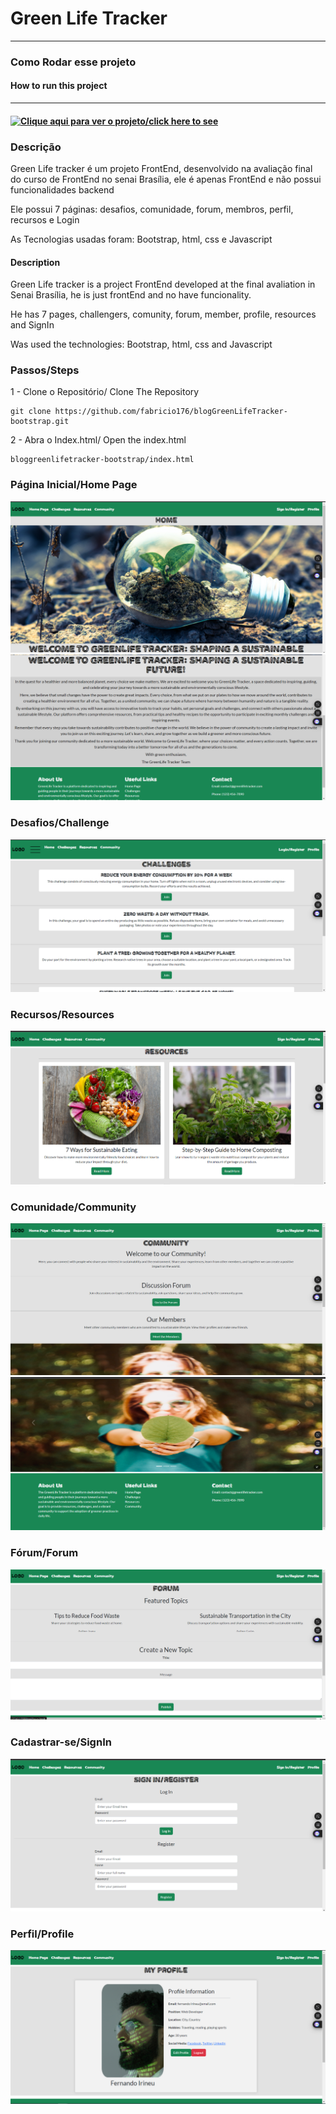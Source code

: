# Green Life Tracker
<hr>

### Como Rodar esse projeto
#### How to run this project
<hr>

#### [![Clique aqui para ver o projeto/click here to see](https://via.placeholder.com/150x50?text=Click-Here)](https://fabriciotaveira1.github.io/blogGreenLifeTracker-bootstrap/html/challengers.html)


### Descrição
<p>Green Life tracker é um projeto FrontEnd, desenvolvido na avaliação final do curso de FrontEnd no senai Brasília, ele é apenas FrontEnd e não possui funcionalidades backend </p>
<p>Ele possui 7 páginas: desafios, comunidade, forum, membros, perfil, recursos e Login</p>
<p>As Tecnologias usadas foram: Bootstrap, html, css e Javascript</p>

#### Description

<p>Green Life tracker is a project FrontEnd developed at the final avaliation in Senai Brasília, he is just frontEnd and no have funcionality.</p>
<p>He has 7 pages, challengers, comunity, forum, member, profile, resources and SignIn</p>
<p>Was used the technologies: Bootstrap, html, css and Javascript</p>

### Passos/Steps
1 - Clone o Repositório/ Clone The Repository

    git clone https://github.com/fabricio176/blogGreenLifeTracker-bootstrap.git 

2 - Abra o Index.html/ Open the index.html

    bloggreenlifetracker-bootstrap/index.html

### Página Inicial/Home Page
![alt text](assets/readme/image.png)
![alt text](assets/readme/image2.png)

### Desafios/Challenge
![alt text](assets/readme/image3.png)

### Recursos/Resources
![alt text](assets/readme/image4.png)

### Comunidade/Community
![alt text](assets/readme/image5.png)
![alt text](assets/readme/image6.png)

### Fórum/Forum
![alt text](assets/readme/image7.png)

### Cadastrar-se/SignIn
![alt text](assets/readme/image8.png)

### Perfil/Profile
![alt text](assets/readme/image9.png)
